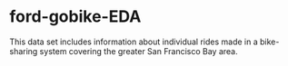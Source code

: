 # ford-gobike-EDA
 This data set includes information about individual rides made in a bike-sharing system covering the greater San Francisco Bay area.
